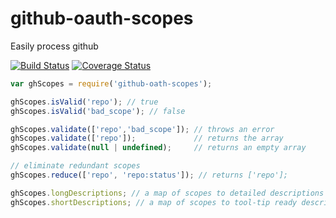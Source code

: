 # github-oauth-scopes

Easily process github

[![Build Status](https://travis-ci.org/jamestalmage/github-auth-scopes.svg)](https://travis-ci.org/jamestalmage/github-auth-scopes)
[![Coverage Status](https://coveralls.io/repos/jamestalmage/github-auth-scopes/badge.svg)](https://coveralls.io/r/jamestalmage/github-auth-scopes)

```javascript
var ghScopes = require('github-oath-scopes');

ghScopes.isValid('repo'); // true
ghScopes.isValid('bad_scope'); // false

ghScopes.validate(['repo','bad_scope']); // throws an error
ghScopes.validate(['repo']);             // returns the array
ghScopes.validate(null | undefined);     // returns an empty array

// eliminate redundant scopes
ghScopes.reduce(['repo', 'repo:status']); // returns ['repo'];

ghScopes.longDescriptions; // a map of scopes to detailed descriptions
ghScopes.shortDescriptions; // a map of scopes to tool-tip ready descriptions
```